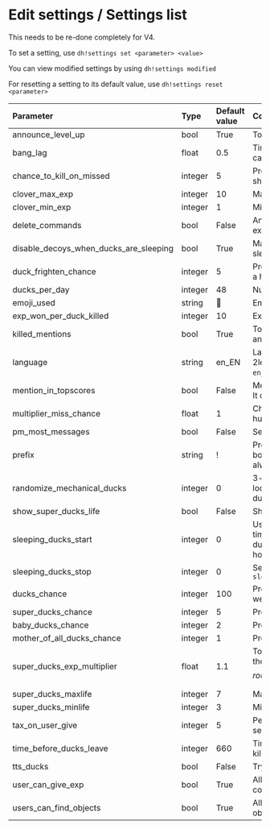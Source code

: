 # Edit settings / Settings list

This needs to be re-done completely for V4.



To set a setting, use `dh!settings set <parameter> <value>`

You can view modified settings by using `dh!settings modified`

For resetting a setting to its default value, use `dh!settings reset <parameter>`

| Parameter | Type | Default value | Comment |
| :--- | :--- | :--- | :--- |
| announce\_level\_up | bool | True | Toggle the level up/down announcements |
| bang\_lag | float | 0.5 | Time in seconds between a hunter's shot and what happens. This can be disabled by setting it to 0. |
| chance\_to\_kill\_on\_missed | integer | 5 | Probability in percent that a hunter will kill someone when missing a shot |
| clover\_max\_exp | integer | 10 | Maximum experience bonus given by a clover |
| clover\_min\_exp | integer | 1 | Minimum experience bonus given by a clover |
| delete\_commands | bool | False | Anti-flood parameter: delete commands from hunters after execution |
| disable\_decoys\_when\_ducks\_are\_sleeping | bool | True | Make decoys ineffective when ducks are sleeping \(see sleeping\_ducks\_start and sleeping\_ducks\_stop\) |
| duck\_frighten\_chance | integer | 5 | Probability in percent that a duck will be frightened and fly off when a hunter shoots at him |
| ducks\_per\_day | integer | 48 | Number of ducks that will spawn on a channel each day |
| emoji\_used | string | :duck: | Emoji used by the bot if the emoji\_ducks setting is enabled |
| exp\_won\_per\_duck\_killed | integer | 10 | Experience points earned by a hunter per killed duck |
| killed\_mentions | bool | True | Toggle mentioning people that get shot by other hunters. It can be annoying, so you can disable it here. |
| language | string | en\_EN | Language used by the bot. Use the format 2letterslanguagecode\_2LETTERSCOUNTRYCODE \(`fr_FR`, `hu_HU`, `en_US`...\). If the language is not found, this will default to English. |
| mention\_in\_topscores | bool | False | Mention hunters in the topscores \(this does NOT send notifications\). It can break the scoreboard with long names. |
| multiplier\_miss\_chance | float | 1 | Change the chance to miss on shooting. A lower value will make hunter miss less, a higher value will make hunter miss more. |
| pm\_most\_messages | bool | False | Send non-essential answers by PM to a hunter \(reload, shop...\) |
| prefix | string | ! | Prefix used by the bot. If DuckHunt commands conflict with another bot, you can change it here. Regardless of this setting, DuckHunt will always react to the prefix dh! |
| randomize\_mechanical\_ducks | integer | 0 | 3-level parameter. If it's set at 0, a mechanical duck will have a set look. If set to 1, his shout will get randomized. At 2, the mechanical duck will be indistinguishable from a normal one. |
| show\_super\_ducks\_life | bool | False | Show super ducks life when they aren't killed |
| sleeping\_ducks\_start | integer | 0 | Used with sleeping\_ducks\_stop to define an interval using military time hours \(24h format\) where the ducks won't spawn. The ducks\_per\_day setting will STILL be respected. You must only enter hours in UTC. Example : `dh!settings set sleeping_ducks_start 22` |
| sleeping\_ducks\_stop | integer | 0 | See sleeping\_ducks\_start. Example : `dh!settings set sleeping_ducks_stop 10` |
| ducks\_chance | integer | 100 | Probability that a duck that spawns will be a normal duck \(this is a weighted probability system\) |
| super\_ducks\_chance | integer | 5 | Probability that a duck that spawns will be a super duck |
| baby\_ducks\_chance | integer | 2 | Probability that a duck that spawns will be a baby duck |
| mother\_of\_all\_ducks\_chance | integer | 1 | Probability that a duck that spawns will be a mother of all ducks |
| super\_ducks\_exp\_multiplier | float | 1.1 | To get experience earned when a hunter kills a superduck, we use the formula $$rounded_integer(exp_won_per_duck_killed _super_ducks_exp_multiplier_ duck_life)$$ |
| super\_ducks\_maxlife | integer | 7 | Maximum life of a super duck |
| super\_ducks\_minlife | integer | 3 | Minimum life of a super duck |
| tax\_on\_user\_give | integer | 5 | Percentage of exp that will be taken as a tax when a player uses the send\_exp command. This can be disabled by setting it to 0. |
| time\_before\_ducks\_leave | integer | 660 | Time in seconds before a duck leaves out of boredom if he isn't killed. |
| tts\_ducks | bool | False | Try to speak when ducks appear. Experimental setting. |
| user\_can\_give\_exp | bool | True | Allow users to send each other experience points with the send\_exp command. |
| users\_can\_find\_objects | bool | True | Allow users to find objects in bushes. Some objects are trash, some objects will benefit the hunter. |

